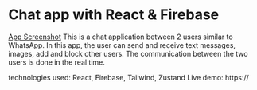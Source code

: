 # Chat app with React & Firebase

[App Screenshot](app-pic.jpeg)
This is a chat application between 2 users similar to WhatsApp.
In this app, the user can send and receive text messages, images, add and block other users.
The communication between the two users is done in the real time.

technologies used: React, Firebase, Tailwind, Zustand
Live demo: https://
